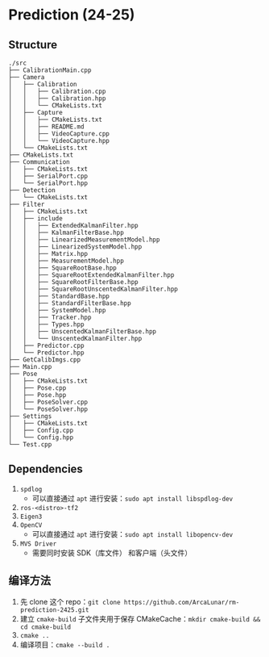 # Prediction (24-25)

## Structure

```tree
./src
├── CalibrationMain.cpp
├── Camera
│   ├── Calibration
│   │   ├── Calibration.cpp
│   │   ├── Calibration.hpp
│   │   └── CMakeLists.txt
│   ├── Capture
│   │   ├── CMakeLists.txt
│   │   ├── README.md
│   │   ├── VideoCapture.cpp
│   │   └── VideoCapture.hpp
│   └── CMakeLists.txt
├── CMakeLists.txt
├── Communication
│   ├── CMakeLists.txt
│   ├── SerialPort.cpp
│   └── SerialPort.hpp
├── Detection
│   └── CMakeLists.txt
├── Filter
│   ├── CMakeLists.txt
│   ├── include
│   │   ├── ExtendedKalmanFilter.hpp
│   │   ├── KalmanFilterBase.hpp
│   │   ├── LinearizedMeasurementModel.hpp
│   │   ├── LinearizedSystemModel.hpp
│   │   ├── Matrix.hpp
│   │   ├── MeasurementModel.hpp
│   │   ├── SquareRootBase.hpp
│   │   ├── SquareRootExtendedKalmanFilter.hpp
│   │   ├── SquareRootFilterBase.hpp
│   │   ├── SquareRootUnscentedKalmanFilter.hpp
│   │   ├── StandardBase.hpp
│   │   ├── StandardFilterBase.hpp
│   │   ├── SystemModel.hpp
│   │   ├── Tracker.hpp
│   │   ├── Types.hpp
│   │   ├── UnscentedKalmanFilterBase.hpp
│   │   └── UnscentedKalmanFilter.hpp
│   ├── Predictor.cpp
│   └── Predictor.hpp
├── GetCalibImgs.cpp
├── Main.cpp
├── Pose
│   ├── CMakeLists.txt
│   ├── Pose.cpp
│   ├── Pose.hpp
│   ├── PoseSolver.cpp
│   └── PoseSolver.hpp
├── Settings
│   ├── CMakeLists.txt
│   ├── Config.cpp
│   └── Config.hpp
└── Test.cpp
```

## Dependencies

1. `spdlog`
   + 可以直接通过 `apt` 进行安装：`sudo apt install libspdlog-dev`
2. `ros-<distro>-tf2`
3. `Eigen3`
4. `OpenCV`
   + 可以直接通过 `apt` 进行安装：`sudo apt install libopencv-dev`
5. `MVS Driver`
   + 需要同时安装 SDK（库文件） 和客户端（头文件）

## 编译方法

1. 先 clone 这个 repo：`git clone https://github.com/ArcaLunar/rm-prediction-2425.git`
2. 建立 `cmake-build` 子文件夹用于保存 CMakeCache：`mkdir cmake-build && cd cmake-build`
3. `cmake ..`
4. 编译项目：`cmake --build .`
